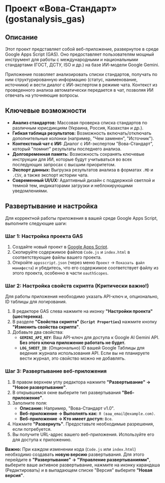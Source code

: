 # Проект «Вова-Стандарт» (gostanalysis_gas)

## Описание
Этот проект представляет собой веб-приложение, развернутое в среде Google Apps Script (GAS). Оно предоставляет пользователям мощный инструмент для работы с международными и национальными стандартами (ГОСТ, ДСТУ, ISO и др.) на базе ИИ-модели Google Gemini.

Приложение позволяет анализировать списки стандартов, получать по ним структурированную информацию (статус, наименование, источники) и вести диалог с ИИ-экспертом в режиме чата. Контекст из проведенного анализа автоматически передается в чат, позволяя ИИ отвечать на уточняющие вопросы.

## Ключевые возможности
*   **Анализ стандартов:** Массовая проверка списка стандартов по различным юрисдикциям (Украина, Россия, Казахстан и др.).
*   **Гибкая таблица результатов:** Возможность включать/отключать дополнительные колонки (например, "Чем заменен", "Источник").
*   **Контекстный чат с ИИ:** Диалог с ИИ-экспертом "Вова-Стандарт", который "помнит" результаты последнего анализа.
*   **Долговременная память:** Возможность сохранять ключевые инструкции для ИИ, которые будут учитываться во всех последующих запросах с высшим приоритетом.
*   **Экспорт данных:** Выгрузка результатов анализа в форматах `.MD` и `.CSV`, а также экспорт истории чата.
*   **Современный UI/UX:** Адаптивный дизайн с поддержкой светлой и темной тем, индикаторами загрузки и неблокирующими уведомлениями.

## Развертывание и настройка

Для корректной работы приложения в вашей среде Google Apps Script, выполните следующие шаги:

### Шаг 1: Настройка проекта GAS
1.  Создайте новый проект в [Google Apps Script](https://script.google.com/).
2.  Скопируйте содержимое файлов `Code.js` и `index.html` в соответствующие файлы вашего проекта.
3.  Откройте `appsscript.json` (через меню `Проект` -> `Показать файл манифеста`) и убедитесь, что его содержимое соответствует файлу из этого проекта, особенно в части `oauthScopes`.

### Шаг 2: Настройка свойств скрипта (Критически важно!)
Для работы приложения необходимо указать API-ключ и, опционально, ID таблицы для логирования.
1.  В редакторе GAS слева нажмите на иконку **"Настройки проекта" (шестеренка)**.
2.  В разделе **"Свойства скрипта" (`Script Properties`)** нажмите кнопку **"Изменить свойства скрипта"**.
3.  Добавьте два свойства:
    *   **`GEMINI_API_KEY`**: Ваш API-ключ для доступа к Google AI Gemini API. **Без этого ключа приложение работать не будет.**
    *   **`LOG_SHEET_ID`**: (Опционально) ID вашей Google Таблицы для ведения журнала использования API. Если вы не планируете вести журнал, это свойство можно не добавлять.

### Шаг 3: Развертывание веб-приложения
1.  В правом верхнем углу редактора нажмите **"Развертывание" -> "Новое развертывание"**.
2.  В открывшемся окне выберите тип развертывания **"Веб-приложение"**.
3.  Заполните поля:
    *   **Описание:** Например, "Вова-Стандарт v1.0".
    *   **Веб-приложение -> Выполнять как:** `Я (ваш_email@example.com)`.
    *   **Веб-приложение -> Кто имеет доступ:** `Все`.
4.  Нажмите **"Развернуть"**. Предоставьте необходимые разрешения, если потребуется.
5.  Вы получите URL-адрес вашего веб-приложения. Используйте его для доступа к приложению.

**Важно:** При каждом изменении кода (`Code.js` или `index.html`) необходимо создавать **новую версию** развертывания. Для этого перейдите в **"Развертывание" -> "Управление развертываниями"**, выберите ваше активное развертывание, нажмите на иконку карандаша (Редактировать) и в выпадающем списке "Версия" выберите **"Новая версия"**.
